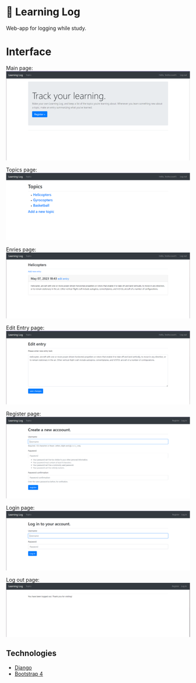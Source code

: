 # 📗 Learning Log
Web-app for logging while study.

# Interface

Main page:
![Main page](https://github.com/Munewxar/learning-log/blob/master/screenshots/main_page.png)

Topics page:
![Topics page](https://github.com/Munewxar/learning-log/blob/master/screenshots/topics.png)

Enries page:
![Entries page](https://github.com/Munewxar/learning-log/blob/master/screenshots/entries.png)

Edit Entry page:
![Edit Entry page](https://github.com/Munewxar/learning-log/blob/master/screenshots/edit_entry.png)

Register page:
![Register page](https://github.com/Munewxar/learning-log/blob/master/screenshots/register.png)

Login page:
![Log in page](https://github.com/Munewxar/learning-log/blob/master/screenshots/log_in.png)

Log out page:
![Log out page](https://github.com/Munewxar/learning-log/blob/master/screenshots/log_out.png)


## Technologies
- [Django](https://www.djangoproject.com/)
- [Bootstrap 4](https://getbootstrap.com/)
